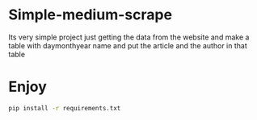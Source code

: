# Simple-medium-scrape

Its very simple project just getting the data from the website and make a table with daymonthyear name and put the article and the author in that table
# Enjoy
```bash
pip install -r requirements.txt
```
